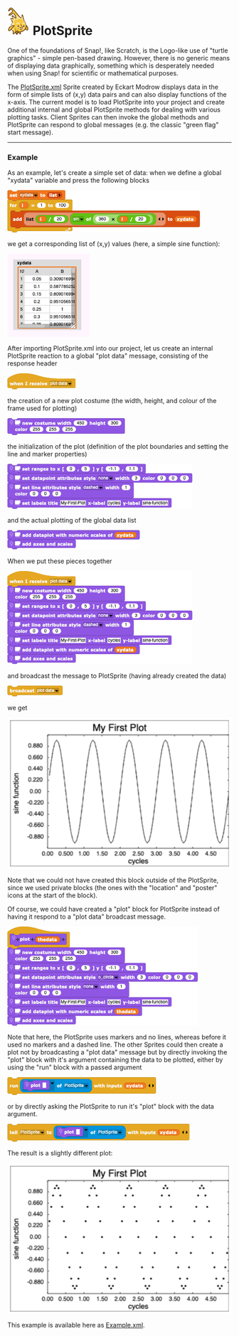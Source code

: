 # <img alt="scientific-snap-icon" src="../images/einstein_snap.png" width="50"/> PlotSprite

One of the foundations of Snap!, like Scratch, is the Logo-like use of "turtle graphics" - simple pen-based drawing.  However, there is no generic means of displaying data graphically, something which is desperately needed when using Snap! for scientific or mathematical purposes.

The [PlotSprite.xml](./PlotSprite.xml) Sprite created by Eckart Modrow displays data in the form of simple lists of (x,y) data pairs and can also display functions of the x-axis.  The current model is to load PlotSprite into your project and create additional internal and global PlotSprite methods for dealing with various plotting tasks.  Client Sprites can then invoke the global methods and PlotSprite can respond to global messages (e.g. the classic "green flag" start message).

---

### Example

As an example, let's create a simple set of data: when we define a global "xydata" variable and press the following blocks

![block that creates data](./images/create_data.png)

we get a corresponding list of (x,y) values (here, a simple sine function):

![created sine function data](./images/created_data.png)

After importing PlotSprite.xml into our project, let us create an internal PlotSprite reaction to a global "plot data" message, consisting of the response header

![respond to plot data message](./images/when_I_receive_plot_data.png)

the creation of a new plot costume (the width, height, and colour of the frame used for plotting)

![create a plot costume](./images/new_costume.png)

the initialization of the plot (definition of the plot boundaries and setting the line and marker properties)

![plot initialization](./images/plot_properties.png)

and the actual plotting of the global data list

![create plot of data](./images/create_plot.png)

When we put these pieces together

![final plot data block](./images/plot_data_block.png)

and broadcast the message to PlotSprite (having already created the data)

![broadcast a plot data message](./images/broadcast_plot_data.png)

we get

![line plot of data](./images/line_plot.png)

Note that we could not have created this block outside of the PlotSprite, since we used private blocks (the ones with the "location" and "poster" icons at the start of the block).

Of course, we could have created a "plot" block for PlotSprite instead of having it respond to a "plot data" broadcast message.

![a plot block](./images/plot_block.png)

Note that here, the PlotSprite uses markers and no lines, whereas before it used no markers and a dashed line.  The other Sprites could then create a plot not by broadcasting a "plot data" message but by directly invoking the "plot" block with it's argument containing the data to be plotted, either by using the "run" block with a passed argument

![run the plot block](./images/run_plot.png)

or by directly asking the PlotSprite to run it's "plot" block with the data argument.

![tell the PlotSprite to run the plot block](./images/tell_run_plot.png)

The result is a slightly different plot:

![marker plot of data](./images/marker_plot.png)

This example is available here as [Example.xml](./Example.xml).


